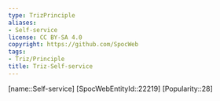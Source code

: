 ```yaml
---
type: TrizPrinciple
aliases:
- Self-service
license: CC BY-SA 4.0
copyright: https://github.com/SpocWeb
tags: 
- Triz/Principle
title: Triz-Self-service
---
```

[name::Self-service]
[SpocWebEntityId::22219]
[Popularity::28]



